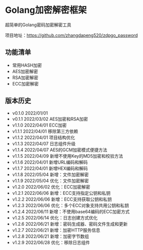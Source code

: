 # Golang加密解密框架

超简单的Golang密码加密解密工具

项目地址：https://github.com/zhangdapeng520/zdpgo_password

## 功能清单

- 常用HASH加密
- AES加密解密
- RSA加密解密
- ECC加密解密

## 版本历史

- v0.1.0 2022/01/01
- v0.1.1 2022/03/02 AES加密和RSA加密
- v1.1.0 2022/04/01 ECC加密
- v1.1.1 2022/04/01 移除第三方依赖
- v1.1.2 2022/04/01 项目结构优化
- v1.1.3 2022/04/07 日志组件升级
- v1.1.4 2022/04/07 AES的GCM加密模式便捷方法
- v1.1.5 2022/04/09 新增不使用Key的MD5加密和校验方法
- v1.1.6 2022/04/01 新增URL编码和解码
- v1.1.7 2022/04/01 新增HEX编码和解码
- v1.1.8 2022/05/04 新增：文件加密解密
- v1.1.9 2022/05/04 优化：文件加密解密
- v1.2.0 2022/06/02 优化：ECC加密解密
- v1.2.1 2022/06/06 新增：ECC支持指定公钥和私钥
- v1.2.2 2022/06/06 新增：ECC支持获取公钥和私钥
- v1.2.3 2022/06/06 优化：多个ECC对象支持共用公钥和私钥
- v1.2.4 2022/06/11 新增：不使用base64编码的ECC加密方式
- v1.2.5 2022/06/14 优化：日志创建方式优化
- v1.2.6 2022/06/21 新增：密码生成器、密码文件生成和更新
- v1.2.7 2022/06/21 新增：加密HTTP服务信息
- v1.2.8 2022/06/21 新增：加密字节数组
- v1.2.9 2022/06/28 优化：移除日志组件
